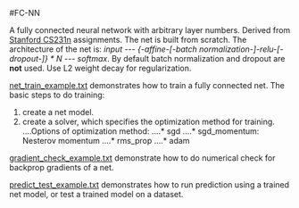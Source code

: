 #FC-NN

A fully connected neural network with arbitrary layer numbers. Derived from 
[Stanford CS231n] assignments. The net is built from scratch. 
The architecture of the net is:
 *input --- {-affine-[-batch normalization-]-relu-[-dropout-]} * N --- softmax*.
 By default batch normalization and dropout are **not** used. Use L2 weight decay
for regularization.


[net_train_example.txt] demonstrates how to train a fully connected net.
The basic steps to do training:
 1. create a net model. 
 2. create a solver, which specifies the optimization method for training.
....Options of optimization method:
....* sgd
....* sgd_momentum: Nesterov momentum
....* rms_prop
....* adam

[gradient_check_example.txt] demonstrate how to do numerical check for backprop
gradients of a net.

[predict_test_example.txt] demonstrates how to run prediction using a trained 
net model, or test a trained model on a dataset.


[Stanford CS231n]: http://cs231n.github.io/
[net_train_example.txt]: ./net_train_example.txt
[gradient_check_example.txt]: ./gradient_check_example.txt
[predict_test_example.txt]: ./predict_test_example.txt